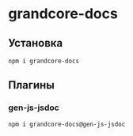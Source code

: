 # grandcore-docs

## Установка

`npm i grandcore-docs`

## Плагины

### gen-js-jsdoc

`npm i grandcore-docs@gen-js-jsdoc`
